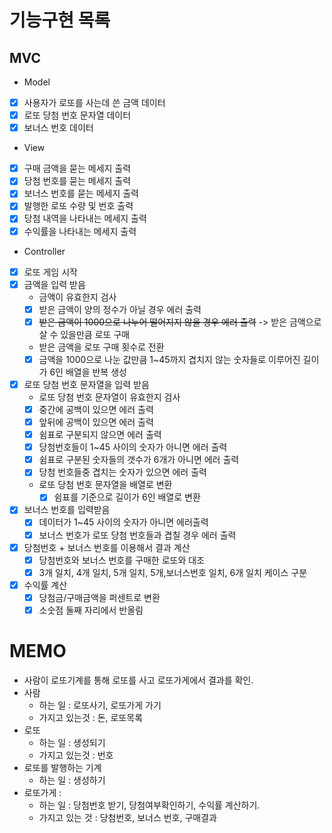 # 기능구현 목록

## MVC

- Model

* [x] 사용자가 로또를 사는데 쓴 금액 데이터
* [x] 로또 당첨 번호 문자열 데이터
* [x] 보너스 번호 데이터

- View

* [x] 구매 금액을 묻는 메세지 출력
* [x] 당첨 번호를 묻는 메세지 출력
* [x] 보너스 번호를 묻는 메세지 출력
* [x] 발행한 로또 수량 및 번호 출력
* [x] 당첨 내역을 나타내는 메세지 출력
* [x] 수익률을 나타내는 메세지 출력

- Controller

* [x] 로또 게임 시작
* [x] 금액을 입력 받음
  - 금액이 유효한지 검사
  - [x] 받은 금액이 양의 정수가 아닐 경우 에러 출력
  - [x] ~~받은 금액이 1000으로 나누어 떨어지지 않을 경우 에러 출력~~ -> 받은 금액으로 살 수 있을만큼 로또 구매
  - 받은 금액을 로또 구매 횟수로 전환
  - [x] 금액을 1000으로 나눈 값만큼 1~45까지 겹치지 않는 숫자들로 이루어진 길이가 6인 배열을 반복 생성
* [x] 로또 당첨 번호 문자열을 입력 받음
  - 로또 당첨 번호 문자열이 유효한지 검사
  - [x] 중간에 공백이 있으면 에러 출력
  - [x] 앞뒤에 공백이 있으면 에러 출력
  - [x] 쉼표로 구분되지 않으면 에러 출력
  - [x] 당첨번호들이 1~45 사이의 숫자가 아니면 에러 출력
  - [x] 쉼표로 구분된 숫자들의 갯수가 6개가 아니면 에러 출력
  - [x] 당첨 번호들중 겹치는 숫자가 있으면 에러 출력
  - 로또 당첨 번호 문자열을 배열로 변환
    - [x] 쉼표를 기준으로 길이가 6인 배열로 변환
* [x] 보너스 번호를 입력받음
  - [x] 데이터가 1~45 사이의 숫자가 아니면 에러출력
  - [x] 보너스 번호가 로또 당첨 번호들과 겹칠 경우 에러 출력
* [x] 당첨번호 + 보너스 번호를 이용해서 결과 계산
  - [x] 당첨번호와 보너스 번호를 구매한 로또와 대조
  - [x] 3개 일치, 4개 일치, 5개 일치, 5개,보너스번호 일치, 6개 일치 케이스 구분
* [x] 수익률 계산
  - [x] 당첨금/구매금액을 퍼센트로 변환
  - [x] 소숫점 둘째 자리에서 반올림

# MEMO

- 사람이 로또기계를 통해 로또를 사고 로또가게에서 결과를 확인.
- 사람
  - 하는 일 : 로또사기, 로또가게 가기
  - 가지고 있는것 : 돈, 로또목록
- 로또
  - 하는 일 : 생성되기
  - 가지고 있는것 : 번호
- 로또를 발행하는 기계
  - 하는 일 : 생성하기
- 로또가게 :
  - 하는 일 : 당첨번호 받기, 당첨여부확인하기, 수익률 계산하기.
  - 가지고 있는 것 : 당첨번호, 보너스 번호, 구매결과
